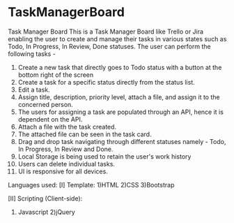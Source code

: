 # TaskManagerBoard
Task Manager Board
This is a Task Manager Board like Trello or Jira enabling the user to create and manage their tasks in various states such as Todo, In Progress, In Review, Done statuses.
The user can perform the following tasks -
1) Create a new task that directly goes to Todo status with a button at the bottom right of the screen
2) Create a task for a specific status directly from the status list.
3) Edit a task.
4) Assign title, description, priority level, attach a file, and assign it to the concerned person.
5) The users for assigning a task are populated through an API, hence it is dependent on the API.
6) Attach a file with the task created.
7) The attached file can be seen in the task card.  
8) Drag and drop task navigating through different statuses namely - Todo, In Progress, In Review and Done.
9) Local Storage is being used to retain the user's work history
10) Users can delete individual tasks.
11) UI is responsive for all devices.


Languages used:
[I] Template:
1)HTML
2)CSS
3)Bootstrap

[II] Scripting (Client-side):
1) Javascript
2)jQuery
